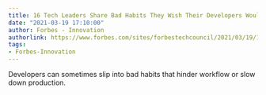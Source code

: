 ```yaml
---
title: 16 Tech Leaders Share Bad Habits They Wish Their Developers Would Break
date: "2021-03-19 17:10:00"
author: Forbes - Innovation
authorlink: https://www.forbes.com/sites/forbestechcouncil/2021/03/19/16-tech-leaders-share-bad-habits-they-wish-their-developers-would-break/
tags:
- Forbes-Innovation
---
```

Developers can sometimes slip into bad habits that hinder workflow or slow down production.